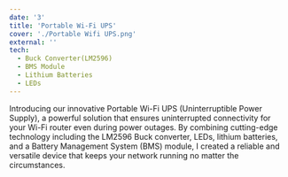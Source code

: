 ```yaml
---
date: '3'
title: 'Portable Wi-Fi UPS'
cover: './Portable Wifi UPS.png'
external: ''
tech:
  - Buck Converter(LM2596)
  - BMS Module
  - Lithium Batteries
  - LEDs
---
```


Introducing our innovative Portable Wi-Fi UPS (Uninterruptible Power Supply), a powerful solution that ensures uninterrupted connectivity for your Wi-Fi router even during power outages. By combining cutting-edge technology including the LM2596 Buck converter, LEDs, lithium batteries, and a Battery Management System (BMS) module, I created a reliable and versatile device that keeps your network running no matter the circumstances.
